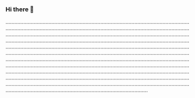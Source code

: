 ### Hi there 👋

....................................................................................................................................................................................................................................................................................................................................................................................................................................................................................................................................................................................................................................................................................................................................................................................................................................................................................................................................................................................................................................................................................................................................................................................................................................................................................................................................................................................................................................................................................................................